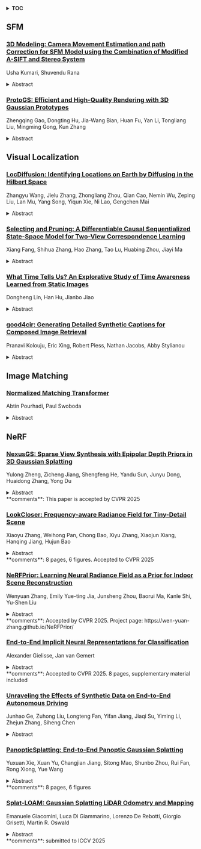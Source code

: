 <details>
  <summary><b>TOC</b></summary>
  <ol>
    <li><a href=#sfm>SFM</a></li>
      <ul>
        <li><a href=#3D-Modeling:-Camera-Movement-Estimation-and-path-Correction-for-SFM-Model-using-the-Combination-of-Modified-A-SIFT-and-Stereo-System>3D Modeling: Camera Movement Estimation and path Correction for SFM Model using the Combination of Modified A-SIFT and Stereo System</a></li>
        <li><a href=#ProtoGS:-Efficient-and-High-Quality-Rendering-with-3D-Gaussian-Prototypes>ProtoGS: Efficient and High-Quality Rendering with 3D Gaussian Prototypes</a></li>
      </ul>
    </li>
    <li><a href=#visual-localization>Visual Localization</a></li>
      <ul>
        <li><a href=#LocDiffusion:-Identifying-Locations-on-Earth-by-Diffusing-in-the-Hilbert-Space>LocDiffusion: Identifying Locations on Earth by Diffusing in the Hilbert Space</a></li>
        <li><a href=#Selecting-and-Pruning:-A-Differentiable-Causal-Sequentialized-State-Space-Model-for-Two-View-Correspondence-Learning>Selecting and Pruning: A Differentiable Causal Sequentialized State-Space Model for Two-View Correspondence Learning</a></li>
        <li><a href=#What-Time-Tells-Us?-An-Explorative-Study-of-Time-Awareness-Learned-from-Static-Images>What Time Tells Us? An Explorative Study of Time Awareness Learned from Static Images</a></li>
        <li><a href=#good4cir:-Generating-Detailed-Synthetic-Captions-for-Composed-Image-Retrieval>good4cir: Generating Detailed Synthetic Captions for Composed Image Retrieval</a></li>
      </ul>
    </li>
    <li><a href=#image-matching>Image Matching</a></li>
      <ul>
        <li><a href=#Normalized-Matching-Transformer>Normalized Matching Transformer</a></li>
      </ul>
    </li>
    <li><a href=#nerf>NeRF</a></li>
      <ul>
        <li><a href=#NexusGS:-Sparse-View-Synthesis-with-Epipolar-Depth-Priors-in-3D-Gaussian-Splatting>NexusGS: Sparse View Synthesis with Epipolar Depth Priors in 3D Gaussian Splatting</a></li>
        <li><a href=#LookCloser:-Frequency-aware-Radiance-Field-for-Tiny-Detail-Scene>LookCloser: Frequency-aware Radiance Field for Tiny-Detail Scene</a></li>
        <li><a href=#NeRFPrior:-Learning-Neural-Radiance-Field-as-a-Prior-for-Indoor-Scene-Reconstruction>NeRFPrior: Learning Neural Radiance Field as a Prior for Indoor Scene Reconstruction</a></li>
        <li><a href=#End-to-End-Implicit-Neural-Representations-for-Classification>End-to-End Implicit Neural Representations for Classification</a></li>
        <li><a href=#Unraveling-the-Effects-of-Synthetic-Data-on-End-to-End-Autonomous-Driving>Unraveling the Effects of Synthetic Data on End-to-End Autonomous Driving</a></li>
        <li><a href=#PanopticSplatting:-End-to-End-Panoptic-Gaussian-Splatting>PanopticSplatting: End-to-End Panoptic Gaussian Splatting</a></li>
        <li><a href=#Splat-LOAM:-Gaussian-Splatting-LiDAR-Odometry-and-Mapping>Splat-LOAM: Gaussian Splatting LiDAR Odometry and Mapping</a></li>
      </ul>
    </li>
  </ol>
</details>

## SFM  

### [3D Modeling: Camera Movement Estimation and path Correction for SFM Model using the Combination of Modified A-SIFT and Stereo System](http://arxiv.org/abs/2503.17668)  
Usha Kumari, Shuvendu Rana  
<details>  
  <summary>Abstract</summary>  
  <ol>  
    Creating accurate and efficient 3D models poses significant challenges, particularly in addressing large viewpoint variations, computational complexity, and alignment discrepancies. Efficient camera path generation can help resolve these issues. In this context, a modified version of the Affine Scale-Invariant Feature Transform (ASIFT) is proposed to extract more matching points with reduced computational overhead, ensuring an adequate number of inliers for precise camera rotation angle estimation. Additionally, a novel two-camera-based rotation correction model is introduced to mitigate small rotational errors, further enhancing accuracy. Furthermore, a stereo camera-based translation estimation and correction model is implemented to determine camera movement in 3D space by altering the Structure From Motion (SFM) model. Finally, the novel combination of ASIFT and two camera-based SFM models provides an accurate camera movement trajectory in 3D space. Experimental results show that the proposed camera movement approach achieves 99.9% accuracy compared to the actual camera movement path and outperforms state-of-the-art camera path estimation methods. By leveraging this accurate camera path, the system facilitates the creation of precise 3D models, making it a robust solution for applications requiring high fidelity and efficiency in 3D reconstruction.  
  </ol>  
</details>  
  
### [ProtoGS: Efficient and High-Quality Rendering with 3D Gaussian Prototypes](http://arxiv.org/abs/2503.17486)  
Zhengqing Gao, Dongting Hu, Jia-Wang Bian, Huan Fu, Yan Li, Tongliang Liu, Mingming Gong, Kun Zhang  
<details>  
  <summary>Abstract</summary>  
  <ol>  
    3D Gaussian Splatting (3DGS) has made significant strides in novel view synthesis but is limited by the substantial number of Gaussian primitives required, posing challenges for deployment on lightweight devices. Recent methods address this issue by compressing the storage size of densified Gaussians, yet fail to preserve rendering quality and efficiency. To overcome these limitations, we propose ProtoGS to learn Gaussian prototypes to represent Gaussian primitives, significantly reducing the total Gaussian amount without sacrificing visual quality. Our method directly uses Gaussian prototypes to enable efficient rendering and leverage the resulting reconstruction loss to guide prototype learning. To further optimize memory efficiency during training, we incorporate structure-from-motion (SfM) points as anchor points to group Gaussian primitives. Gaussian prototypes are derived within each group by clustering of K-means, and both the anchor points and the prototypes are optimized jointly. Our experiments on real-world and synthetic datasets prove that we outperform existing methods, achieving a substantial reduction in the number of Gaussians, and enabling high rendering speed while maintaining or even enhancing rendering fidelity.  
  </ol>  
</details>  
  
  



## Visual Localization  

### [LocDiffusion: Identifying Locations on Earth by Diffusing in the Hilbert Space](http://arxiv.org/abs/2503.18142)  
Zhangyu Wang, Jielu Zhang, Zhongliang Zhou, Qian Cao, Nemin Wu, Zeping Liu, Lan Mu, Yang Song, Yiqun Xie, Ni Lao, Gengchen Mai  
<details>  
  <summary>Abstract</summary>  
  <ol>  
    Image geolocalization is a fundamental yet challenging task, aiming at inferring the geolocation on Earth where an image is taken. Existing methods approach it either via grid-based classification or via image retrieval. Their performance significantly suffers when the spatial distribution of test images does not align with such choices. To address these limitations, we propose to leverage diffusion as a mechanism for image geolocalization. To avoid the problematic manifold reprojection step in diffusion, we developed a novel spherical positional encoding-decoding framework, which encodes points on a spherical surface (e.g., geolocations on Earth) into a Hilbert space of Spherical Harmonics coefficients and decodes points (geolocations) by mode-seeking. We call this type of position encoding Spherical Harmonics Dirac Delta (SHDD) Representation. We also propose a novel SirenNet-based architecture called CS-UNet to learn the conditional backward process in the latent SHDD space by minimizing a latent KL-divergence loss. We train a conditional latent diffusion model called LocDiffusion that generates geolocations under the guidance of images -- to the best of our knowledge, the first generative model for image geolocalization by diffusing geolocation information in a hidden location embedding space. We evaluate our method against SOTA image geolocalization baselines. LocDiffusion achieves competitive geolocalization performance and demonstrates significantly stronger generalizability to unseen geolocations.  
  </ol>  
</details>  
  
### [Selecting and Pruning: A Differentiable Causal Sequentialized State-Space Model for Two-View Correspondence Learning](http://arxiv.org/abs/2503.17938)  
Xiang Fang, Shihua Zhang, Hao Zhang, Tao Lu, Huabing Zhou, Jiayi Ma  
<details>  
  <summary>Abstract</summary>  
  <ol>  
    Two-view correspondence learning aims to discern true and false correspondences between image pairs by recognizing their underlying different information. Previous methods either treat the information equally or require the explicit storage of the entire context, tending to be laborious in real-world scenarios. Inspired by Mamba's inherent selectivity, we propose \textbf{CorrMamba}, a \textbf{Corr}espondence filter leveraging \textbf{Mamba}'s ability to selectively mine information from true correspondences while mitigating interference from false ones, thus achieving adaptive focus at a lower cost. To prevent Mamba from being potentially impacted by unordered keypoints that obscured its ability to mine spatial information, we customize a causal sequential learning approach based on the Gumbel-Softmax technique to establish causal dependencies between features in a fully autonomous and differentiable manner. Additionally, a local-context enhancement module is designed to capture critical contextual cues essential for correspondence pruning, complementing the core framework. Extensive experiments on relative pose estimation, visual localization, and analysis demonstrate that CorrMamba achieves state-of-the-art performance. Notably, in outdoor relative pose estimation, our method surpasses the previous SOTA by $2.58$ absolute percentage points in AUC@20\textdegree, highlighting its practical superiority. Our code will be publicly available.  
  </ol>  
</details>  
  
### [What Time Tells Us? An Explorative Study of Time Awareness Learned from Static Images](http://arxiv.org/abs/2503.17899)  
Dongheng Lin, Han Hu, Jianbo Jiao  
<details>  
  <summary>Abstract</summary>  
  <ol>  
    Time becomes visible through illumination changes in what we see. Inspired by this, in this paper we explore the potential to learn time awareness from static images, trying to answer: what time tells us? To this end, we first introduce a Time-Oriented Collection (TOC) dataset, which contains 130,906 images with reliable timestamps. Leveraging this dataset, we propose a Time-Image Contrastive Learning (TICL) approach to jointly model timestamps and related visual representations through cross-modal contrastive learning. We found that the proposed TICL, 1) not only achieves state-of-the-art performance on the timestamp estimation task, over various benchmark metrics, 2) but also, interestingly, though only seeing static images, the time-aware embeddings learned from TICL show strong capability in several time-aware downstream tasks such as time-based image retrieval, video scene classification, and time-aware image editing. Our findings suggest that time-related visual cues can be learned from static images and are beneficial for various vision tasks, laying a foundation for future research on understanding time-related visual context. Project page:https://rathgrith.github.io/timetells/.  
  </ol>  
</details>  
  
### [good4cir: Generating Detailed Synthetic Captions for Composed Image Retrieval](http://arxiv.org/abs/2503.17871)  
Pranavi Kolouju, Eric Xing, Robert Pless, Nathan Jacobs, Abby Stylianou  
<details>  
  <summary>Abstract</summary>  
  <ol>  
    Composed image retrieval (CIR) enables users to search images using a reference image combined with textual modifications. Recent advances in vision-language models have improved CIR, but dataset limitations remain a barrier. Existing datasets often rely on simplistic, ambiguous, or insufficient manual annotations, hindering fine-grained retrieval. We introduce good4cir, a structured pipeline leveraging vision-language models to generate high-quality synthetic annotations. Our method involves: (1) extracting fine-grained object descriptions from query images, (2) generating comparable descriptions for target images, and (3) synthesizing textual instructions capturing meaningful transformations between images. This reduces hallucination, enhances modification diversity, and ensures object-level consistency. Applying our method improves existing datasets and enables creating new datasets across diverse domains. Results demonstrate improved retrieval accuracy for CIR models trained on our pipeline-generated datasets. We release our dataset construction framework to support further research in CIR and multi-modal retrieval.  
  </ol>  
</details>  
  
  



## Image Matching  

### [Normalized Matching Transformer](http://arxiv.org/abs/2503.17715)  
Abtin Pourhadi, Paul Swoboda  
<details>  
  <summary>Abstract</summary>  
  <ol>  
    We present a new state of the art approach for sparse keypoint matching between pairs of images. Our method consists of a fully deep learning based approach combining a visual backbone coupled with a SplineCNN graph neural network for feature processing and a normalized transformer decoder for decoding keypoint correspondences together with the Sinkhorn algorithm. Our method is trained using a contrastive and a hyperspherical loss for better feature representations. We additionally use data augmentation during training. This comparatively simple architecture combining extensive normalization and advanced losses outperforms current state of the art approaches on PascalVOC and SPair-71k datasets by $5.1\%$ and $2.2\%$ respectively compared to BBGM, ASAR, COMMON and GMTR while training for at least $1.7x$ fewer epochs.  
  </ol>  
</details>  
  
  



## NeRF  

### [NexusGS: Sparse View Synthesis with Epipolar Depth Priors in 3D Gaussian Splatting](http://arxiv.org/abs/2503.18794)  
Yulong Zheng, Zicheng Jiang, Shengfeng He, Yandu Sun, Junyu Dong, Huaidong Zhang, Yong Du  
<details>  
  <summary>Abstract</summary>  
  <ol>  
    Neural Radiance Field (NeRF) and 3D Gaussian Splatting (3DGS) have noticeably advanced photo-realistic novel view synthesis using images from densely spaced camera viewpoints. However, these methods struggle in few-shot scenarios due to limited supervision. In this paper, we present NexusGS, a 3DGS-based approach that enhances novel view synthesis from sparse-view images by directly embedding depth information into point clouds, without relying on complex manual regularizations. Exploiting the inherent epipolar geometry of 3DGS, our method introduces a novel point cloud densification strategy that initializes 3DGS with a dense point cloud, reducing randomness in point placement while preventing over-smoothing and overfitting. Specifically, NexusGS comprises three key steps: Epipolar Depth Nexus, Flow-Resilient Depth Blending, and Flow-Filtered Depth Pruning. These steps leverage optical flow and camera poses to compute accurate depth maps, while mitigating the inaccuracies often associated with optical flow. By incorporating epipolar depth priors, NexusGS ensures reliable dense point cloud coverage and supports stable 3DGS training under sparse-view conditions. Experiments demonstrate that NexusGS significantly enhances depth accuracy and rendering quality, surpassing state-of-the-art methods by a considerable margin. Furthermore, we validate the superiority of our generated point clouds by substantially boosting the performance of competing methods. Project page: https://usmizuki.github.io/NexusGS/.  
  </ol>  
</details>  
**comments**: This paper is accepted by CVPR 2025  
  
### [LookCloser: Frequency-aware Radiance Field for Tiny-Detail Scene](http://arxiv.org/abs/2503.18513)  
Xiaoyu Zhang, Weihong Pan, Chong Bao, Xiyu Zhang, Xiaojun Xiang, Hanqing Jiang, Hujun Bao  
<details>  
  <summary>Abstract</summary>  
  <ol>  
    Humans perceive and comprehend their surroundings through information spanning multiple frequencies. In immersive scenes, people naturally scan their environment to grasp its overall structure while examining fine details of objects that capture their attention. However, current NeRF frameworks primarily focus on modeling either high-frequency local views or the broad structure of scenes with low-frequency information, which is limited to balancing both. We introduce FA-NeRF, a novel frequency-aware framework for view synthesis that simultaneously captures the overall scene structure and high-definition details within a single NeRF model. To achieve this, we propose a 3D frequency quantification method that analyzes the scene's frequency distribution, enabling frequency-aware rendering. Our framework incorporates a frequency grid for fast convergence and querying, a frequency-aware feature re-weighting strategy to balance features across different frequency contents. Extensive experiments show that our method significantly outperforms existing approaches in modeling entire scenes while preserving fine details.  
  </ol>  
</details>  
**comments**: 8 pages, 6 figures. Accepted to CVPR 2025  
  
### [NeRFPrior: Learning Neural Radiance Field as a Prior for Indoor Scene Reconstruction](http://arxiv.org/abs/2503.18361)  
Wenyuan Zhang, Emily Yue-ting Jia, Junsheng Zhou, Baorui Ma, Kanle Shi, Yu-Shen Liu  
<details>  
  <summary>Abstract</summary>  
  <ol>  
    Recently, it has shown that priors are vital for neural implicit functions to reconstruct high-quality surfaces from multi-view RGB images. However, current priors require large-scale pre-training, and merely provide geometric clues without considering the importance of color. In this paper, we present NeRFPrior, which adopts a neural radiance field as a prior to learn signed distance fields using volume rendering for surface reconstruction. Our NeRF prior can provide both geometric and color clues, and also get trained fast under the same scene without additional data. Based on the NeRF prior, we are enabled to learn a signed distance function (SDF) by explicitly imposing a multi-view consistency constraint on each ray intersection for surface inference. Specifically, at each ray intersection, we use the density in the prior as a coarse geometry estimation, while using the color near the surface as a clue to check its visibility from another view angle. For the textureless areas where the multi-view consistency constraint does not work well, we further introduce a depth consistency loss with confidence weights to infer the SDF. Our experimental results outperform the state-of-the-art methods under the widely used benchmarks.  
  </ol>  
</details>  
**comments**: Accepted by CVPR 2025. Project page:
  https://wen-yuan-zhang.github.io/NeRFPrior/  
  
### [End-to-End Implicit Neural Representations for Classification](http://arxiv.org/abs/2503.18123)  
Alexander Gielisse, Jan van Gemert  
<details>  
  <summary>Abstract</summary>  
  <ol>  
    Implicit neural representations (INRs) such as NeRF and SIREN encode a signal in neural network parameters and show excellent results for signal reconstruction. Using INRs for downstream tasks, such as classification, is however not straightforward. Inherent symmetries in the parameters pose challenges and current works primarily focus on designing architectures that are equivariant to these symmetries. However, INR-based classification still significantly under-performs compared to pixel-based methods like CNNs. This work presents an end-to-end strategy for initializing SIRENs together with a learned learning-rate scheme, to yield representations that improve classification accuracy. We show that a simple, straightforward, Transformer model applied to a meta-learned SIREN, without incorporating explicit symmetry equivariances, outperforms the current state-of-the-art. On the CIFAR-10 SIREN classification task, we improve the state-of-the-art without augmentations from 38.8% to 59.6%, and from 63.4% to 64.7% with augmentations. We demonstrate scalability on the high-resolution Imagenette dataset achieving reasonable reconstruction quality with a classification accuracy of 60.8% and are the first to do INR classification on the full ImageNet-1K dataset where we achieve a SIREN classification performance of 23.6%. To the best of our knowledge, no other SIREN classification approach has managed to set a classification baseline for any high-resolution image dataset. Our code is available at https://github.com/SanderGielisse/MWT  
  </ol>  
</details>  
**comments**: Accepted to CVPR 2025. 8 pages, supplementary material included  
  
### [Unraveling the Effects of Synthetic Data on End-to-End Autonomous Driving](http://arxiv.org/abs/2503.18108)  
Junhao Ge, Zuhong Liu, Longteng Fan, Yifan Jiang, Jiaqi Su, Yiming Li, Zhejun Zhang, Siheng Chen  
<details>  
  <summary>Abstract</summary>  
  <ol>  
    End-to-end (E2E) autonomous driving (AD) models require diverse, high-quality data to perform well across various driving scenarios. However, collecting large-scale real-world data is expensive and time-consuming, making high-fidelity synthetic data essential for enhancing data diversity and model robustness. Existing driving simulators for synthetic data generation have significant limitations: game-engine-based simulators struggle to produce realistic sensor data, while NeRF-based and diffusion-based methods face efficiency challenges. Additionally, recent simulators designed for closed-loop evaluation provide limited interaction with other vehicles, failing to simulate complex real-world traffic dynamics. To address these issues, we introduce SceneCrafter, a realistic, interactive, and efficient AD simulator based on 3D Gaussian Splatting (3DGS). SceneCrafter not only efficiently generates realistic driving logs across diverse traffic scenarios but also enables robust closed-loop evaluation of end-to-end models. Experimental results demonstrate that SceneCrafter serves as both a reliable evaluation platform and a efficient data generator that significantly improves end-to-end model generalization.  
  </ol>  
</details>  
  
### [PanopticSplatting: End-to-End Panoptic Gaussian Splatting](http://arxiv.org/abs/2503.18073)  
Yuxuan Xie, Xuan Yu, Changjian Jiang, Sitong Mao, Shunbo Zhou, Rui Fan, Rong Xiong, Yue Wang  
<details>  
  <summary>Abstract</summary>  
  <ol>  
    Open-vocabulary panoptic reconstruction is a challenging task for simultaneous scene reconstruction and understanding. Recently, methods have been proposed for 3D scene understanding based on Gaussian splatting. However, these methods are multi-staged, suffering from the accumulated errors and the dependence of hand-designed components. To streamline the pipeline and achieve global optimization, we propose PanopticSplatting, an end-to-end system for open-vocabulary panoptic reconstruction. Our method introduces query-guided Gaussian segmentation with local cross attention, lifting 2D instance masks without cross-frame association in an end-to-end way. The local cross attention within view frustum effectively reduces the training memory, making our model more accessible to large scenes with more Gaussians and objects. In addition, to address the challenge of noisy labels in 2D pseudo masks, we propose label blending to promote consistent 3D segmentation with less noisy floaters, as well as label warping on 2D predictions which enhances multi-view coherence and segmentation accuracy. Our method demonstrates strong performances in 3D scene panoptic reconstruction on the ScanNet-V2 and ScanNet++ datasets, compared with both NeRF-based and Gaussian-based panoptic reconstruction methods. Moreover, PanopticSplatting can be easily generalized to numerous variants of Gaussian splatting, and we demonstrate its robustness on different Gaussian base models.  
  </ol>  
</details>  
**comments**: 8 pages, 6 figures  
  
### [Splat-LOAM: Gaussian Splatting LiDAR Odometry and Mapping](http://arxiv.org/abs/2503.17491)  
Emanuele Giacomini, Luca Di Giammarino, Lorenzo De Rebotti, Giorgio Grisetti, Martin R. Oswald  
<details>  
  <summary>Abstract</summary>  
  <ol>  
    LiDARs provide accurate geometric measurements, making them valuable for ego-motion estimation and reconstruction tasks. Although its success, managing an accurate and lightweight representation of the environment still poses challenges. Both classic and NeRF-based solutions have to trade off accuracy over memory and processing times. In this work, we build on recent advancements in Gaussian Splatting methods to develop a novel LiDAR odometry and mapping pipeline that exclusively relies on Gaussian primitives for its scene representation. Leveraging spherical projection, we drive the refinement of the primitives uniquely from LiDAR measurements. Experiments show that our approach matches the current registration performance, while achieving SOTA results for mapping tasks with minimal GPU requirements. This efficiency makes it a strong candidate for further exploration and potential adoption in real-time robotics estimation tasks.  
  </ol>  
</details>  
**comments**: submitted to ICCV 2025  
  
  



